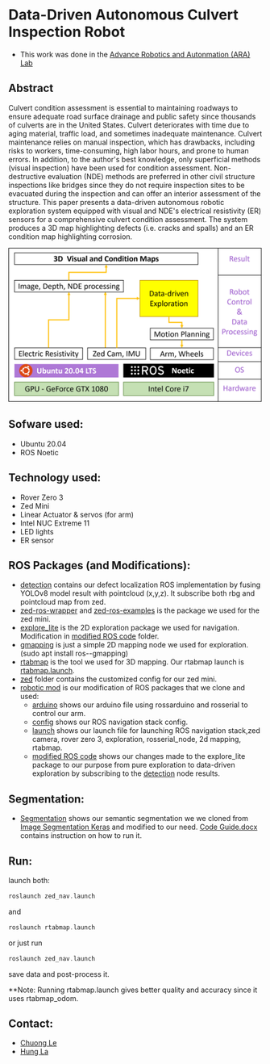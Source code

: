 # Data-Driven Autonomous Culvert Inspection Robot

- This work was done in the [Advance Robotics and Autonmation (ARA) Lab](https://ara.cse.unr.edu/) 

## Abstract
Culvert condition assessment is essential to maintaining roadways to ensure adequate road surface drainage and public safety since thousands of culverts are in the United States. Culvert deteriorates with time due to aging material, traffic load, and sometimes inadequate maintenance. Culvert maintenance relies on manual inspection, which has drawbacks, including risks to workers, time-consuming, high labor hours, and prone to human errors. In addition, to the author's best knowledge, only superficial methods (visual inspection) have been used for condition assessment. Non-destructive evaluation (NDE) methods are preferred in other civil structure inspections like bridges since they do not require inspection sites to be evacuated during the inspection and can offer an interior assessment of the structure. This paper presents a data-driven autonomous robotic exploration system equipped with visual and NDE's electrical resistivity (ER) sensors for a comprehensive culvert condition assessment. The system produces a 3D map highlighting defects (i.e. cracks and spalls) and an ER condition map highlighting corrosion. 

![alt text](https://github.com/khuechuong/culvert_inspection/blob/main/pic/flowchart.png)  

## Sofware used:
- Ubuntu 20.04 
- ROS Noetic

## Technology used:
- Rover Zero 3
- Zed Mini
- Linear Actuator & servos (for arm)
- Intel NUC Extreme 11
- LED lights
- ER sensor


## ROS Packages (and Modifications):
- [detection](https://github.com/khuechuong/culvert_inspection/tree/main/detection) contains our defect localization ROS implementation by fusing YOLOv8 model result with pointcloud (x,y,z). It subscribe both rbg and pointcloud map from zed.
- [zed-ros-wrapper](https://github.com/stereolabs/zed-ros-wrapper) and [zed-ros-examples](https://github.com/stereolabs/zed-ros-examples) is the package we used for the zed mini.
- [explore_lite](https://github.com/hrnr/m-explore) is the 2D exploration package we used for navigation. Modification in [modified ROS code](https://github.com/khuechuong/culvert_inspection/tree/main/robotic%20mod/modified%20ROS%20code) folder.
- [gmapping](https://github.com/ros-perception/slam_gmapping) is just a simple 2D mapping node we used for exploration. (sudo apt install ros-<distro>-gmapping)
- [rtabmap](https://github.com/introlab/rtabmap_ros) is the tool we used for 3D mapping. Our rtabmap launch is [rtabmap.launch](https://github.com/khuechuong/culvert_inspection/blob/main/robotic%20mod/launch/rtabmap.launch).
- [zed](https://github.com/khuechuong/culvert_inspection/tree/main/zed) folder contains the customized config for our zed mini.
- [robotic mod](https://github.com/khuechuong/culvert_inspection/tree/main/robotic%20mod) is our modification of ROS packages that we clone and used:
  - [arduino](https://github.com/khuechuong/culvert_inspection/tree/main/robotic%20mod/arduino) shows our arduino file using rossarduino and rosserial to control our arm.
  - [config](https://github.com/khuechuong/culvert_inspection/tree/main/robotic%20mod/config) shows our ROS navigation stack config.
  - [launch](https://github.com/khuechuong/culvert_inspection/tree/main/robotic%20mod/launch) shows our launch file for launching ROS navigation stack,zed camera, rover zero 3, exploration, rosserial_node, 2d mapping, rtabmap.
  - [modified ROS code](https://github.com/khuechuong/culvert_inspection/tree/main/robotic%20mod/modified%20ROS%20code) shows our changes made to the explore_lite package to our purpose from pure exploration to data-driven exploration by subscribing to the [detection]((https://github.com/khuechuong/culvert_inspection/tree/main/detection)) node results.
 
## Segmentation:
- [Segmentation](https://github.com/khuechuong/culvert_inspection/tree/main/Segmentation) shows our semantic segmentation we we cloned from [Image Segmentation Keras](https://github.com/divamgupta/image-segmentation-keras) and modified to our need. [Code Guide.docx](https://github.com/khuechuong/culvert_inspection/blob/main/Segmentation/Code%20Guide.docx) contains instruction on how to run it.

## Run:

launch both:

```cpp
roslaunch zed_nav.launch
```
and 
```cpp
roslaunch rtabmap.launch
```

or just run 
```cpp
roslaunch zed_nav.launch
```
save data and post-process it.

**Note: Running rtabmap.launch gives better quality and accuracy since it uses rtabmap_odom.

## Contact:
- [Chuong Le](mailto:cle@nevada.unr.edu)
- [Hung La](mailto:hla@unr.edu)
